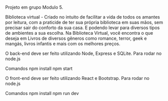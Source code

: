 Projeto em grupo Modulo 5.

Biblioteca virtual - Criado no intuito de facilitar a vida de todos os amantes por leitura, com a praticide de ter sua própria biblioteca em suas mãos, sem precisar sair do conforto da sua casa. E podendo levar para diversos tipos de ambientes a sua escolha.
Na Biblioteca Virtual, você encontra o que deseja em Livros de diversos gêneros como romance, terror, geek e mangás, livros infantis e mais com os melhores preços.

O back-end deve ser feito utilizando Node, Express e SQLite.
Para rodar no node.js

Comandos
npm install
npm start

O front-end deve ser feito utilizando React e Bootstrap.
Para rodar no node.js

Comandos
npm install
npm run dev



 
